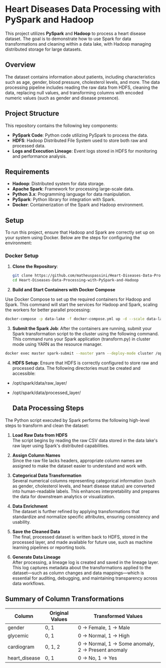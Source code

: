 # Heart Diseases Data Processing with PySpark and Hadoop

This project utilizes **PySpark** and **Hadoop** to process a heart disease dataset. The goal is to demonstrate how to use Spark for data transformations and cleaning within a data lake, with Hadoop managing distributed storage for large datasets.

## Overview

The dataset contains information about patients, including characteristics such as age, gender, blood pressure, cholesterol levels, and more. The data processing pipeline includes reading the raw data from HDFS, cleaning the data, replacing null values, and transforming columns with encoded numeric values (such as gender and disease presence).

## Project Structure

This repository contains the following key components:

- **PySpark Code**: Python code utilizing PySpark to process the data.
- **HDFS**: Hadoop Distributed File System used to store both raw and processed data.
- **Logs and Execution Lineage**: Event logs stored in HDFS for monitoring and performance analysis.

## Requirements

- **Hadoop**: Distributed system for data storage.
- **Apache Spark**: Framework for processing large-scale data.
- **Python 3.x**: Programming language for data manipulation.
- **PySpark**: Python library for integration with Spark.
- **Docker**: Containerization of the Spark and Hadoop environment.

## Setup

To run this project, ensure that Hadoop and Spark are correctly set up on your system using Docker. Below are the steps for configuring the environment:

### Docker Setup

1. **Clone the Repository**:
   
   ```bash
   git clone https://github.com/matheuspassini/Heart-Diseases-Data-Processing-with-PySpark-and-Hadoop.git
   cd Heart-Diseases-Data-Processing-with-PySpark-and-Hadoop
2. **Build and Start Containers with Docker Compose**

Use Docker Compose to set up the required containers for Hadoop and Spark. This command will start the services for Hadoop and Spark, scaling the workers for better parallel processing:

```bash
docker-compose -p data-lake -f docker-compose.yml up -d --scale data-lake-worker=5
```

3. **Submit the Spark Job**:
After the containers are running, submit your Spark transformation script to the cluster using the following command. This command runs your Spark application (transform.py) in cluster mode using YARN as the resource manager.

```bash
docker exec master spark-submit --master yarn --deploy-mode cluster /opt/spark/apps/transform.py
```

4. **HDFS Setup**:
Ensure that HDFS is correctly configured to store raw and processed data. The following directories must be created and accessible:

- /opt/spark/data/raw_layer/

- /opt/spark/data/processed_layer/

  ## Data Processing Steps

The Python script executed by Spark performs the following high-level steps to transform and clean the dataset:

1. **Load Raw Data from HDFS**  
   The script begins by reading the raw CSV data stored in the data lake's raw layer using Spark's distributed capabilities.

2. **Assign Column Names**  
   Since the raw file lacks headers, appropriate column names are assigned to make the dataset easier to understand and work with.

3. **Categorical Data Transformation**  
   Several numerical columns representing categorical information (such as gender, cholesterol levels, and heart disease status) are converted into human-readable labels. This enhances interpretability and prepares the data for downstream analytics or visualization.

4. **Data Enrichment**  
   The dataset is further refined by applying transformations that standardize and normalize specific attributes, ensuring consistency and usability.

5. **Save the Cleaned Data**  
   The final, processed dataset is written back to HDFS, stored in the processed layer, and made available for future use, such as machine learning pipelines or reporting tools.

6. **Generate Data Lineage**  
   After processing, a lineage log is created and saved in the lineage layer. This log captures metadata about the transformations applied to the dataset—such as column changes and data mappings—which is essential for auditing, debugging, and maintaining transparency across data workflows.

## Summary of Column Transformations

| Column         | Original Values | Transformed Values         |
|----------------|------------------|-----------------------------|
| gender         | 0, 1             | 0 → Female, 1 → Male        |
| glycemic       | 0, 1             | 0 → Normal, 1 → High        |
| cardiogram     | 0, 1, 2          | 0 → Normal, 1 → Some anomaly, 2 → Present anomaly |
| heart_disease  | 0, 1             | 0 → No, 1 → Yes             |

